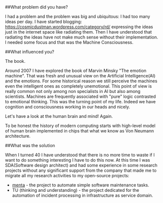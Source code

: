 ##What problem did you have?

I had a problem and the problem was big and ubiquitous: I had too many ideas per day.
I have started blogging: https://cosmicdustman.wordpress.com/category/rd/ expressing the
ideas just in the internet space like radiating them. Then I have understood that radiating the ideas
have not make much sense without their implementation.
I needed some focus and that was the Machine Consciousness.

##What influenced you? 

The book.

Around 2007 I have explored the book of Marvin Minsky "The emotion machine". That was fresh and unusual view on
the Artificial Intelligence(AI) and the emotions. For some historical reason we still perceive the machines
even the intelligent
ones as completely unemotional. This point of view is really common not only among non specialists in AI but also
among scientists. Machines are frequently associated with "pure" logic contrasted to emotional thinking. This was
the turning point of my life. Indeed we have cognition and consciousness working in our heads and nicely.

Let's have a look at the human brain and mind! Again.

To be honest the history of modern computing starts with high-level model of human brain implemented in
chips that what we know as Von Neumann architecture.

##What was the solution

When I turned 40 I have understood that there is no more time to waste if I want to do something interesting
I have to do this now. At this time I was SDA(Software design architect) and had some experience in some research
projects without any significant support from the company that made me to migrate all my research
activities to my open-source projects:
* [menta](https://code.google.com/p/menta/) - the project to automate simple software maintenance tasks.
* TU (thinking and understanding) - the project dedicated for the automation of incident processing in
infrastructure as service domain.
